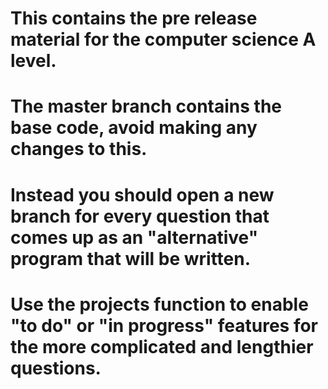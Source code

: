 # This contains the pre release material for the computer science A level.
#
# The master branch contains the base code, avoid making any changes to this.
#
# Instead you should open a new branch for every question that comes up as an "alternative" program that will be written.
#
# Use the projects function to enable "to do" or "in progress" features for the more complicated and lengthier questions.
